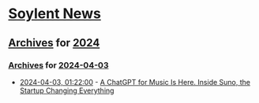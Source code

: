 # [Soylent News](../../../README.md)

## [Archives](../../index.md) for [2024](../index.md)

### [Archives](../../index.md) for [2024-04-03](index.md)

* [2024-04-03, 01:22:00](https://soylentnews.org/article.pl?sid=24/04/02/034254&from=rss) - [A ChatGPT for Music Is Here. Inside Suno, the Startup Changing Everything](https://soylentnews.org/article.pl?sid=24/04/02/034254&from=rss)
